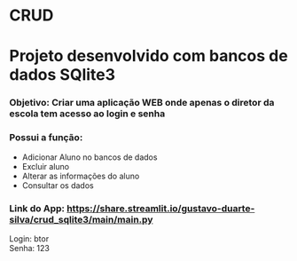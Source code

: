 # CRUD

# Projeto desenvolvido com bancos de dados SQlite3

### Objetivo: Criar uma aplicação WEB onde apenas o diretor da escola tem acesso ao login e senha
### Possui a função:
* Adicionar Aluno no bancos de dados
* Excluir aluno
* Alterar as informações do aluno
* Consultar os dados 

### Link do App: https://share.streamlit.io/gustavo-duarte-silva/crud_sqlite3/main/main.py
Login: btor </br>
Senha: 123
